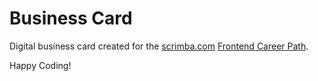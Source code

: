 # Business Card
Digital business card created for the [scrimba.com](https://scrimba.com) [Frontend Career Path](https://scrimba.com/learn/frontend).

Happy Coding!
